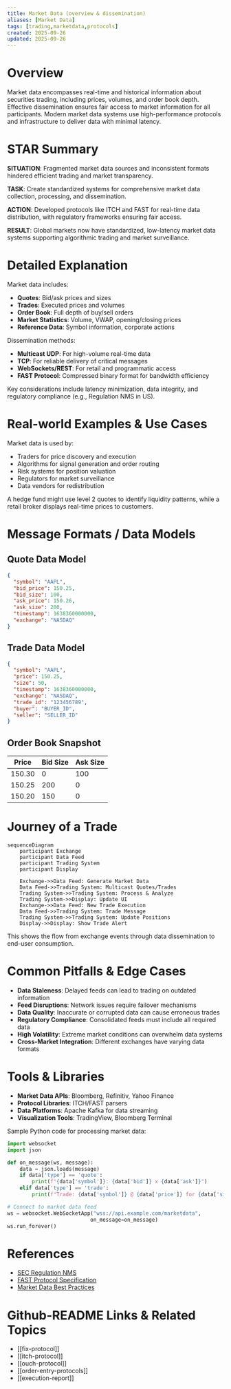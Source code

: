 ```yaml
---
title: Market Data (overview & dissemination)
aliases: [Market Data]
tags: [trading,marketdata,protocols]
created: 2025-09-26
updated: 2025-09-26
---
```


# Overview

Market data encompasses real-time and historical information about securities trading, including prices, volumes, and order book depth. Effective dissemination ensures fair access to market information for all participants. Modern market data systems use high-performance protocols and infrastructure to deliver data with minimal latency.

# STAR Summary

**SITUATION**: Fragmented market data sources and inconsistent formats hindered efficient trading and market transparency.

**TASK**: Create standardized systems for comprehensive market data collection, processing, and dissemination.

**ACTION**: Developed protocols like ITCH and FAST for real-time data distribution, with regulatory frameworks ensuring fair access.

**RESULT**: Global markets now have standardized, low-latency market data systems supporting algorithmic trading and market surveillance.

# Detailed Explanation

Market data includes:
- **Quotes**: Bid/ask prices and sizes
- **Trades**: Executed prices and volumes
- **Order Book**: Full depth of buy/sell orders
- **Market Statistics**: Volume, VWAP, opening/closing prices
- **Reference Data**: Symbol information, corporate actions

Dissemination methods:
- **Multicast UDP**: For high-volume real-time data
- **TCP**: For reliable delivery of critical messages
- **WebSockets/REST**: For retail and programmatic access
- **FAST Protocol**: Compressed binary format for bandwidth efficiency

Key considerations include latency minimization, data integrity, and regulatory compliance (e.g., Regulation NMS in US).

# Real-world Examples & Use Cases

Market data is used by:
- Traders for price discovery and execution
- Algorithms for signal generation and order routing
- Risk systems for position valuation
- Regulators for market surveillance
- Data vendors for redistribution

A hedge fund might use level 2 quotes to identify liquidity patterns, while a retail broker displays real-time prices to customers.

# Message Formats / Data Models

## Quote Data Model

```json
{
  "symbol": "AAPL",
  "bid_price": 150.25,
  "bid_size": 100,
  "ask_price": 150.26,
  "ask_size": 200,
  "timestamp": 1638360000000,
  "exchange": "NASDAQ"
}
```

## Trade Data Model

```json
{
  "symbol": "AAPL",
  "price": 150.25,
  "size": 50,
  "timestamp": 1638360000000,
  "exchange": "NASDAQ",
  "trade_id": "123456789",
  "buyer": "BUYER_ID",
  "seller": "SELLER_ID"
}
```

## Order Book Snapshot

| Price | Bid Size | Ask Size |
|-------|----------|----------|
| 150.30 | 0 | 100 |
| 150.25 | 200 | 0 |
| 150.20 | 150 | 0 |

# Journey of a Trade

```mermaid
sequenceDiagram
    participant Exchange
    participant Data Feed
    participant Trading System
    participant Display

    Exchange->>Data Feed: Generate Market Data
    Data Feed->>Trading System: Multicast Quotes/Trades
    Trading System->>Trading System: Process & Analyze
    Trading System->>Display: Update UI
    Exchange->>Data Feed: New Trade Execution
    Data Feed->>Trading System: Trade Message
    Trading System->>Trading System: Update Positions
    Display->>Display: Show Trade Alert
```

This shows the flow from exchange events through data dissemination to end-user consumption.

# Common Pitfalls & Edge Cases

- **Data Staleness**: Delayed feeds can lead to trading on outdated information
- **Feed Disruptions**: Network issues require failover mechanisms
- **Data Quality**: Inaccurate or corrupted data can cause erroneous trades
- **Regulatory Compliance**: Consolidated feeds must include all required data
- **High Volatility**: Extreme market conditions can overwhelm data systems
- **Cross-Market Integration**: Different exchanges have varying data formats

# Tools & Libraries

- **Market Data APIs**: Bloomberg, Refinitiv, Yahoo Finance
- **Protocol Libraries**: ITCH/FAST parsers
- **Data Platforms**: Apache Kafka for data streaming
- **Visualization Tools**: TradingView, Bloomberg Terminal

Sample Python code for processing market data:

```python
import websocket
import json

def on_message(ws, message):
    data = json.loads(message)
    if data['type'] == 'quote':
        print(f"{data['symbol']}: {data['bid']} x {data['ask']}")
    elif data['type'] == 'trade':
        print(f"Trade: {data['symbol']} @ {data['price']} for {data['size']}")

# Connect to market data feed
ws = websocket.WebSocketApp("wss://api.example.com/marketdata",
                           on_message=on_message)
ws.run_forever()
```

# References

- [SEC Regulation NMS](https://www.sec.gov/rules/final/34-51808.pdf)
- [FAST Protocol Specification](https://www.fixtrading.org/standards/fast/)
- [Market Data Best Practices](https://www.iosco.org/library/pubdocs/pdf/IOSCOPD354.pdf)

# Github-README Links & Related Topics

- [[fix-protocol]]
- [[itch-protocol]]
- [[ouch-protocol]]
- [[order-entry-protocols]]
- [[execution-report]]